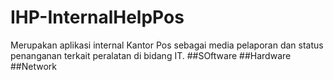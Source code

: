 # IHP-InternalHelpPos

Merupakan aplikasi internal Kantor Pos sebagai media pelaporan dan status penanganan terkait peralatan di bidang IT.
##SOftware
##Hardware
##Network
